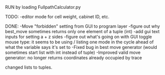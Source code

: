 RUN by loading FullpathCalculator.py

TODO:
-editor mode for cell weight, cabinet ID, etc.

DONE:
-Move "forbidden" setting from GUI to program layer
-figure out why best_move sometimes returns only one element of a tuple (int)
-add gui text inputs for setting a + z sides
-figure out what's going on with GUI toggle mouse type: it seems to be using / listing one mode in the cycle ahead of what the variable says it's set to
-Fixed bug in best move generator (would sometimes start list with int instead of tuple)
-Improved valid move generator: no longer returns coordinates already occupied by trace

changed lists to tuples.
